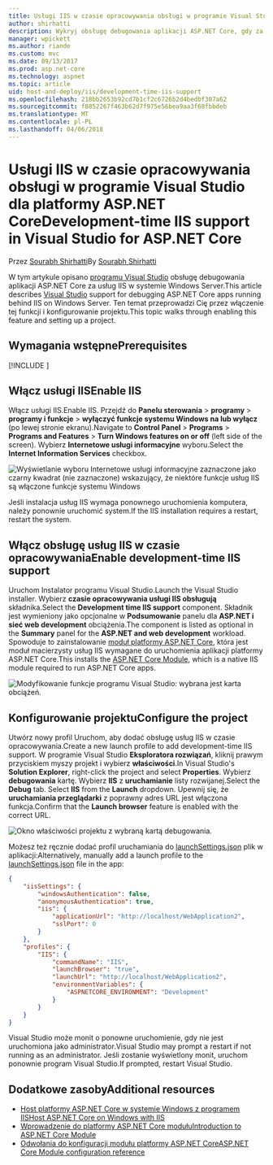 ```yaml
---
title: Usługi IIS w czasie opracowywania obsługi w programie Visual Studio dla platformy ASP.NET Core
author: shirhatti
description: Wykryj obsługę debugowania aplikacji ASP.NET Core, gdy za usług IIS w systemie Windows Server.
manager: wpickett
ms.author: riande
ms.custom: mvc
ms.date: 09/13/2017
ms.prod: asp.net-core
ms.technology: aspnet
ms.topic: article
uid: host-and-deploy/iis/development-time-iis-support
ms.openlocfilehash: 218bb2653b92cd7b1cf2c6726b2d4bedbf307a62
ms.sourcegitcommit: f8852267f463b62d7f975e56bea9aa3f68fbbdeb
ms.translationtype: MT
ms.contentlocale: pl-PL
ms.lasthandoff: 04/06/2018
---
```

# <a name="development-time-iis-support-in-visual-studio-for-aspnet-core"></a><span data-ttu-id="f1cfc-103">Usługi IIS w czasie opracowywania obsługi w programie Visual Studio dla platformy ASP.NET Core</span><span class="sxs-lookup"><span data-stu-id="f1cfc-103">Development-time IIS support in Visual Studio for ASP.NET Core</span></span>

<span data-ttu-id="f1cfc-104">Przez [Sourabh Shirhatti](https://twitter.com/sshirhatti)</span><span class="sxs-lookup"><span data-stu-id="f1cfc-104">By [Sourabh Shirhatti](https://twitter.com/sshirhatti)</span></span>

<span data-ttu-id="f1cfc-105">W tym artykule opisano [programu Visual Studio](https://www.visualstudio.com/vs/) obsługę debugowania aplikacji ASP.NET Core za usług IIS w systemie Windows Server.</span><span class="sxs-lookup"><span data-stu-id="f1cfc-105">This article describes [Visual Studio](https://www.visualstudio.com/vs/) support for debugging ASP.NET Core apps running behind IIS on Windows Server.</span></span> <span data-ttu-id="f1cfc-106">Ten temat przeprowadzi Cię przez włączenie tej funkcji i konfigurowanie projektu.</span><span class="sxs-lookup"><span data-stu-id="f1cfc-106">This topic walks through enabling this feature and setting up a project.</span></span>

## <a name="prerequisites"></a><span data-ttu-id="f1cfc-107">Wymagania wstępne</span><span class="sxs-lookup"><span data-stu-id="f1cfc-107">Prerequisites</span></span>

[!INCLUDE [](~/includes/net-core-prereqs-windows.md)]

## <a name="enable-iis"></a><span data-ttu-id="f1cfc-108">Włącz usługi IIS</span><span class="sxs-lookup"><span data-stu-id="f1cfc-108">Enable IIS</span></span>

<span data-ttu-id="f1cfc-109">Włącz usługi IIS.</span><span class="sxs-lookup"><span data-stu-id="f1cfc-109">Enable IIS.</span></span> <span data-ttu-id="f1cfc-110">Przejdź do **Panelu sterowania** > **programy** > **programy i funkcje** > **wyłączyć funkcje systemu Windows na lub wyłącz** (po lewej stronie ekranu).</span><span class="sxs-lookup"><span data-stu-id="f1cfc-110">Navigate to **Control Panel** > **Programs** > **Programs and Features** > **Turn Windows features on or off** (left side of the screen).</span></span> <span data-ttu-id="f1cfc-111">Wybierz **Internetowe usługi informacyjne** wyboru.</span><span class="sxs-lookup"><span data-stu-id="f1cfc-111">Select the **Internet Information Services** checkbox.</span></span>

![Wyświetlanie wyboru Internetowe usługi informacyjne zaznaczone jako czarny kwadrat (nie zaznaczone) wskazujący, że niektóre funkcje usług IIS są włączone funkcje systemu Windows](development-time-iis-support/_static/enable_iis.png)

<span data-ttu-id="f1cfc-113">Jeśli instalacja usług IIS wymaga ponownego uruchomienia komputera, należy ponownie uruchomić system.</span><span class="sxs-lookup"><span data-stu-id="f1cfc-113">If the IIS installation requires a restart, restart the system.</span></span>

## <a name="enable-development-time-iis-support"></a><span data-ttu-id="f1cfc-114">Włącz obsługę usług IIS w czasie opracowywania</span><span class="sxs-lookup"><span data-stu-id="f1cfc-114">Enable development-time IIS support</span></span>

<span data-ttu-id="f1cfc-115">Uruchom Instalator programu Visual Studio.</span><span class="sxs-lookup"><span data-stu-id="f1cfc-115">Launch the Visual Studio installer.</span></span> <span data-ttu-id="f1cfc-116">Wybierz **czasie opracowywania usługi IIS obsługują** składnika.</span><span class="sxs-lookup"><span data-stu-id="f1cfc-116">Select the **Development time IIS support** component.</span></span> <span data-ttu-id="f1cfc-117">Składnik jest wymieniony jako opcjonalne w **Podsumowanie** panelu dla **ASP.NET i sieć web development** obciążenia.</span><span class="sxs-lookup"><span data-stu-id="f1cfc-117">The component is listed as optional in the **Summary** panel for the **ASP.NET and web development** workload.</span></span> <span data-ttu-id="f1cfc-118">Spowoduje to zainstalowanie [moduł platformy ASP.NET Core](xref:fundamentals/servers/aspnet-core-module), która jest moduł macierzysty usług IIS wymagane do uruchomienia aplikacji platformy ASP.NET Core.</span><span class="sxs-lookup"><span data-stu-id="f1cfc-118">This installs the [ASP.NET Core Module](xref:fundamentals/servers/aspnet-core-module), which is a native IIS module required to run ASP.NET Core apps.</span></span>

![Modyfikowanie funkcje programu Visual Studio: wybrana jest karta obciążeń.](development-time-iis-support/_static/development_time_support.png)

## <a name="configure-the-project"></a><span data-ttu-id="f1cfc-122">Konfigurowanie projektu</span><span class="sxs-lookup"><span data-stu-id="f1cfc-122">Configure the project</span></span>

<span data-ttu-id="f1cfc-123">Utwórz nowy profil Uruchom, aby dodać obsługę usług IIS w czasie opracowywania.</span><span class="sxs-lookup"><span data-stu-id="f1cfc-123">Create a new launch profile to add development-time IIS support.</span></span> <span data-ttu-id="f1cfc-124">W programie Visual Studio **Eksploratora rozwiązań**, kliknij prawym przyciskiem myszy projekt i wybierz **właściwości**.</span><span class="sxs-lookup"><span data-stu-id="f1cfc-124">In Visual Studio's **Solution Explorer**, right-click the project and select **Properties**.</span></span> <span data-ttu-id="f1cfc-125">Wybierz **debugowania** kartę. Wybierz **IIS** z **uruchamianie** listy rozwijanej.</span><span class="sxs-lookup"><span data-stu-id="f1cfc-125">Select the **Debug** tab. Select **IIS** from the **Launch** dropdown.</span></span> <span data-ttu-id="f1cfc-126">Upewnij się, że **uruchamiania przeglądarki** z poprawny adres URL jest włączona funkcja.</span><span class="sxs-lookup"><span data-stu-id="f1cfc-126">Confirm that the **Launch browser** feature is enabled with the correct URL.</span></span>

![Okno właściwości projektu z wybraną kartą debugowania.](development-time-iis-support/_static/project_properties.png)

<span data-ttu-id="f1cfc-131">Możesz też ręcznie dodać profil uruchamiania do [launchSettings.json](http://json.schemastore.org/launchsettings) plik w aplikacji:</span><span class="sxs-lookup"><span data-stu-id="f1cfc-131">Alternatively, manually add a launch profile to the [launchSettings.json](http://json.schemastore.org/launchsettings) file in the app:</span></span>

```json
{
    "iisSettings": {
        "windowsAuthentication": false,
        "anonymousAuthentication": true,
        "iis": {
            "applicationUrl": "http://localhost/WebApplication2",
            "sslPort": 0
        }
    },
    "profiles": {
        "IIS": {
            "commandName": "IIS",
            "launchBrowser": "true",
            "launchUrl": "http://localhost/WebApplication2",
            "environmentVariables": {
                "ASPNETCORE_ENVIRONMENT": "Development"
            }
        }
    }
}
```

<span data-ttu-id="f1cfc-132">Visual Studio może monit o ponowne uruchomienie, gdy nie jest uruchomiona jako administrator.</span><span class="sxs-lookup"><span data-stu-id="f1cfc-132">Visual Studio may prompt a restart if not running as an administrator.</span></span> <span data-ttu-id="f1cfc-133">Jeśli zostanie wyświetlony monit, uruchom ponownie program Visual Studio.</span><span class="sxs-lookup"><span data-stu-id="f1cfc-133">If prompted, restart Visual Studio.</span></span>

## <a name="additional-resources"></a><span data-ttu-id="f1cfc-134">Dodatkowe zasoby</span><span class="sxs-lookup"><span data-stu-id="f1cfc-134">Additional resources</span></span>

* [<span data-ttu-id="f1cfc-135">Host platformy ASP.NET Core w systemie Windows z programem IIS</span><span class="sxs-lookup"><span data-stu-id="f1cfc-135">Host ASP.NET Core on Windows with IIS</span></span>](xref:host-and-deploy/iis/index)
* [<span data-ttu-id="f1cfc-136">Wprowadzenie do platformy ASP.NET Core modułu</span><span class="sxs-lookup"><span data-stu-id="f1cfc-136">Introduction to ASP.NET Core Module</span></span>](xref:fundamentals/servers/aspnet-core-module)
* [<span data-ttu-id="f1cfc-137">Odwołania do konfiguracji modułu platformy ASP.NET Core</span><span class="sxs-lookup"><span data-stu-id="f1cfc-137">ASP.NET Core Module configuration reference</span></span>](xref:host-and-deploy/aspnet-core-module)
